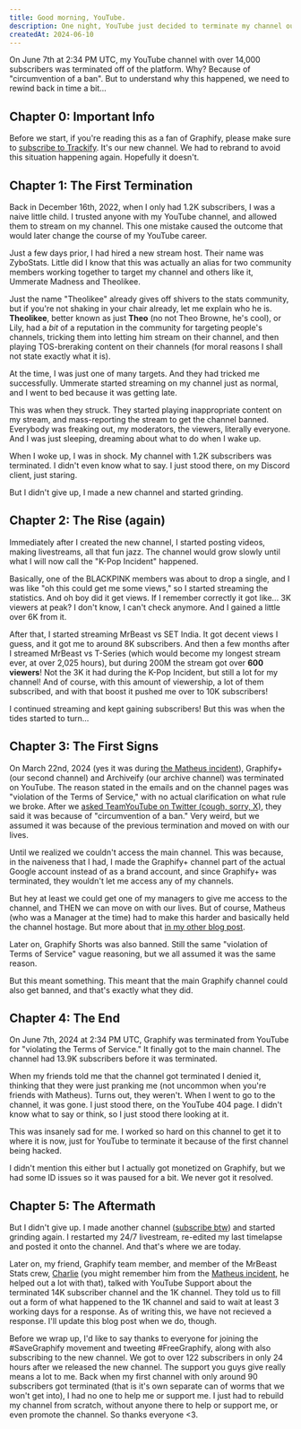 ```yaml
---
title: Good morning, YouTube.
description: One night, YouTube just decided to terminate my channel out of nowhere. Here's the full story.
createdAt: 2024-06-10
---
```


On June 7th at 2:34 PM UTC, my YouTube channel with over 14,000 subscribers was terminated off of the platform. Why? Because of "circumvention of a ban". But to understand why this happened, we need to rewind back in time a bit...

## Chapter 0: Important Info

Before we start, if you're reading this as a fan of Graphify, please make sure to [subscribe to Trackify](https://youtube.com/@TrackifyCounts). It's our new channel. We had to rebrand to avoid this situation happening again. Hopefully it doesn't.

## Chapter 1: The First Termination

Back in December 16th, 2022, when I only had 1.2K subscribers, I was a naive little child. I trusted anyone with my YouTube channel, and allowed them to stream on my channel. This one mistake caused the outcome that would later change the course of my YouTube career.

Just a few days prior, I had hired a new stream host. Their name was ZyboStats. Little did I know that this was actually an alias for two community members working together to target my channel and others like it, Ummerate Madness and Theolikee.

Just the name "Theolikee" already gives off shivers to the stats community, but if you're not shaking in your chair already, let me explain who he is. **Theolikee**, better known as just **Theo** (no not Theo Browne, he's cool), or Lily, had a _bit_ of a reputation in the community for targeting people's channels, tricking them into letting him stream on their channel, and then playing TOS-breraking content on their channels (for moral reasons I shall not state exactly what it is).

At the time, I was just one of many targets. And they had tricked me successfully. Ummerate started streaming on my channel just as normal, and I went to bed because it was getting late.

This was when they struck. They started playing inappropriate content on my stream, and mass-reporting the stream to get the channel banned. Everybody was freaking out, my moderators, the viewers, literally everyone. And I was just sleeping, dreaming about what to do when I wake up.

When I woke up, I was in shock. My channel with 1.2K subscribers was terminated. I didn't even know what to say. I just stood there, on my Discord client, just staring.

But I didn't give up, I made a new channel and started grinding.

## Chapter 2: The Rise (again)

Immediately after I created the new channel, I started posting videos, making livestreams, all that fun jazz. The channel would grow slowly until what I will now call the "K-Pop Incident" happened.

Basically, one of the BLACKPINK members was about to drop a single, and I was like "oh this could get me some views," so I started streaming the statistics. And oh boy did it get views. If I remember correctly it got like... 3K viewers at peak? I don't know, I can't check anymore. And I gained a little over 6K from it.

After that, I started streaming MrBeast vs SET India. It got decent views I guess, and it got me to around 8K subscribers. And then a few months after I streamed MrBeast vs T-Series (which would become my longest stream ever, at over 2,025 hours), but during 200M the stream got over **600 viewers**! Not the 3K it had during the K-Pop Incident, but still a lot for my channel! And of course, with this amount of viewership, a lot of them subscribed, and with that boost it pushed me over to 10K subscribers!

I continued streaming and kept gaining subscribers! But this was when the tides started to turn...

## Chapter 3: The First Signs

On March 22nd, 2024 (yes it was during [the Matheus incident](/blog/dear-matheus)), Graphify+ (our second channel) and Archiveify (our archive channel) was terminated on YouTube. The reason stated in the emails and on the channel pages was "violation of the Terms of Service," with no actual clarification on what rule we broke. After we [asked TeamYouTube on Twitter (cough, sorry, X)](https://x.com/GraphifyStudios/status/1770782181180182946), they said it was because of "circumvention of a ban." Very weird, but we assumed it was because of the previous termination and moved on with our lives.

Until we realized we couldn't access the main channel. This was because, in the naiveness that I had, I made the Graphify+ channel part of the actual Google account instead of as a brand account, and since Graphify+ was terminated, they wouldn't let me access any of my channels.

But hey at least we could get one of my managers to give me access to the channel, and THEN we can move on with our lives. But of course, Matheus (who was a Manager at the time) had to make this harder and basically held the channel hostage. But more about that [in my other blog post](/blog/dear-matheus#chapter-5-holding-graphify-hostage).

Later on, Graphify Shorts was also banned. Still the same "violation of Terms of Service" vague reasoning, but we all assumed it was the same reason.

But this meant something. This meant that the main Graphify channel could also get banned, and that's exactly what they did.

## Chapter 4: The End

On June 7th, 2024 at 2:34 PM UTC, Graphify was terminated from YouTube for "violating the Terms of Service." It finally got to the main channel. The channel had 13.9K subscribers before it was terminated.

When my friends told me that the channel got terminated I denied it, thinking that they were just pranking me (not uncommon when you're friends with Matheus). Turns out, they weren't. When I went to go to the channel, it was gone. I just stood there, on the YouTube 404 page. I didn't know what to say or think, so I just stood there looking at it.

This was insanely sad for me. I worked so hard on this channel to get it to where it is now, just for YouTube to terminate it because of the first channel being hacked.

I didn't mention this either but I actually got monetized on Graphify, but we had some ID issues so it was paused for a bit. We never got it resolved.

## Chapter 5: The Aftermath

But I didn't give up. I made another channel ([subscribe btw](https://youtube.com/@TrackifyCounts)) and started grinding again. I restarted my 24/7 livestream, re-edited my last timelapse and posted it onto the channel. And that's where we are today.

Later on, my friend, Graphify team member, and member of the MrBeast Stats crew, [Charlie](https://twitter.com/charlieashfordd) (you might remember him from the [Matheus incident](/blog/dear-matheus), he helped out a lot with that), talked with YouTube Support about the terminated 14K subscriber channel and the 1K channel. They told us to fill out a form of what happened to the 1K channel and said to wait at least 3 working days for a response. As of writing this, we have not recieved a response. I'll update this blog post when we do, though.

Before we wrap up, I'd like to say thanks to everyone for joining the #SaveGraphify movement and tweeting #FreeGraphify, along with also subscribing to the new channel. We got to over 122 subscribers in only 24 hours after we released the new channel. The support you guys give really means a lot to me. Back when my first channel with only around 90 subscribers got terminated (that is it's own separate can of worms that we won't get into), I had no one to help me or support me. I just had to rebuild my channel from scratch, without anyone there to help or support me, or even promote the channel. So thanks everyone <3.
